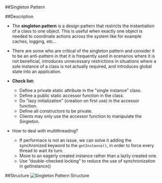 ##Singleton Pattern

##Description

* The **singleton pattern** is a design pattern that restricts the instantiation of a class to one object. This is useful when exactly one object is needed to coordinate actions across the system like for example caches, logging, etc... 
* There are some who are critical of the singleton pattern and consider it to be an anti-pattern in that it is frequently used in scenarios where it is not beneficial, introduces unnecessary restrictions in situations where a sole instance of a class is not actually required, and introduces global state into an application.
* **Check list:**
  * Define a private static attribute in the "single instance" class.
  * Define a public static accessor function in the class.
  * Do "lazy initialization" (creation on first use) in the accessor function.
  * Define all constructors to be private.
  * Clients may only use the accessor function to manipulate the Singleton.
  
* How to deal with multithreading?

  * If performace is not an issue, we can solve it adding the synchronized keyword to the `getInstance()`, in order to force every thread to wait its turn.
  * Move to an eagerly created instance rather than a lazily created one.
  * Use “double-checked locking” to reduce the use of synchronization in getInstance()
  
  
##Structure
![Singleton Pattern Structure](https://cdn.rawgit.com/xala3pa/implementingDesignPatterns/master/java/singletonPattern/singl014.gif)   
